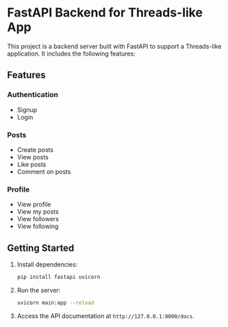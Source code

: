 # FastAPI Backend for Threads-like App

This project is a backend server built with FastAPI to support a Threads-like application. It includes the following features:

## Features

### Authentication

- Signup
- Login

### Posts

- Create posts
- View posts
- Like posts
- Comment on posts

### Profile

- View profile
- View my posts
- View followers
- View following

## Getting Started

1. Install dependencies:

   ```bash
   pip install fastapi uvicorn
   ```

2. Run the server:

   ```bash
   uvicorn main:app --reload
   ```

3. Access the API documentation at `http://127.0.0.1:8000/docs`.
